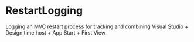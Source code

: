 # RestartLogging

Logging an MVC restart process for tracking and combining Visual Studio + Design time host + App Start + First View
